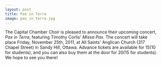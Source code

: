 ```yaml
---
layout: post
title: Pax in Terra
image: pax_in_terra.jpg
---
```


The Capital Chamber Choir is pleased to announce their upcoming concert, _Pax in Terra_, featuring Timothy Corlis' _Missa Pax_. The concert will take place Friday, November 25th, 2011, at All Saints' Anglican Church (317 Chapel Street) in Sandy Hill, Ottawa. Advance tickets are available for $15 ($10 for students), and you can also buy them at the door for $20 ($15 for students). We hope to see you there!
